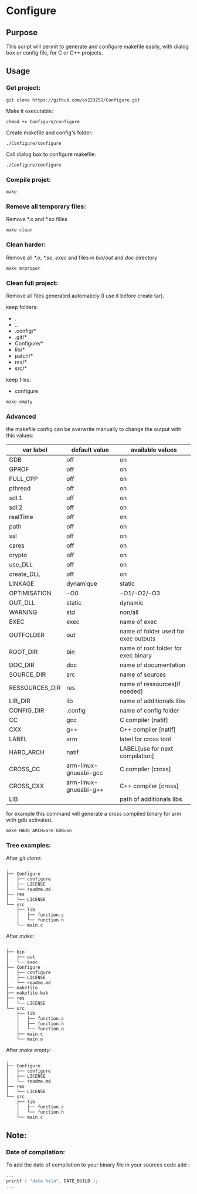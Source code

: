 # Configure

## Purpose

This script will permit to generate and configure makefile easily, with dialog box or config file, for C or C++ projects.

## Usage

### Get project:
```shell
git clone https://github.com/ox223252/Configure.git
```

Make it executable:
```shell
chmod +x Configure/configure
```

Create makefile and config's folder:
```shell
./Configure/configure
```

Call dialog box to configure makefile:
```shell
./Configure/configure
```

### Compile projet:
```shell
make
```

### Remove all temporary files:
Remove \*.o and \*.so filles
```shell
make clean
```

### Clean harder:
Remove all *\*.o*, *\*.so*, *exec* and files in *bin/out* and *doc* directory
```shell
make mrproper
```

### Clean full project:
Remove all files generated automaticly (I use it before create tar).

 keep folders:
- .
- ..
- .config/\*
- .git/\*
- Configure/\*
- lib/\*
- patch/\*
- res/\*
- src/\*

keep files:
- configure
```shell
make empty
```

### Advanced
the makefile config can be overwrite manually to change the output with this values:

| var label | default value | available values 	|
| ---		| ---			| ---				|
| GDB 		| off 			| on 				|
| GPROF 	| off 			| on 				|
| FULL_CPP 	| off 			| on 				|
| pthread 	| off 			| on 				|
| sdl.1 	| off 			| on 				|
| sdl.2		| off 			| on 				|
| realTime 	| off 			| on 				|
| path 		| off 			| on 				|
| ssl 		| off 			| on 				|
| cares 	| off 			| on 				|
| crypto 	| off 			| on 				|
| use_DLL 	| off 			| on 				|
| create_DLL | off 			| on 				|
| LINKAGE	| dynamique 	| static			|
| OPTIMISATION | -O0 		| -O1/-O2/-O3 		|
| OUT_DLL 	| static 		| dynamic			|
| WARNING 	| std 			| non/all			|
| EXEC 		| exec			| name of exec	|
| OUTFOLDER | out			| name of folder used for exec outputs |
| ROOT_DIR 	| bin			| name of root folder for exec binary |
| DOC_DIR 	| doc			| name of documentation |
| SOURCE_DIR | src 			| name of sources	|
| RESSOURCES_DIR | res 		| name of ressources[if needed] |
| LIB_DIR 	| lib 			| name of additionals libs |
| CONFIG_DIR | .config 		| name of config folder |
| CC 		| gcc			| C compiler [natif] |
| CXX 		| g++			| C++ compiler [natif] |
| LABEL 	| arm			| label for cross tool |
| HARD_ARCH | natif			| LABEL[use for next compilation] |
| CROSS_CC 	| arm-linux-gnueabi-gcc | C compiler [cross] |
| CROSS_CXX | arm-linux-gnueabi-g++ | C++ compiler [cross] |
| LIB 		|  				 | path of additionals libs |

for example this command will generate a cross compiled binary for arm with gdb activated.
```shell
make HARD_ARCH=arm GDB=on
```


### Tree examples:
After *git clone*:
```shell
.
├── Configure
│   ├── configure
│   ├── LICENSE
│   └── readme.md
├── res
│   └── LICENSE
└── src
    ├── lib
    │   ├── function.c
    │   └── function.h
    └── main.c
```

After *make*:
```shell
.
├── bin
│   ├── out
│   └── exec
├── Configure
│   ├── configure
│   ├── LICENSE
│   └── readme.md
├── makefile
├── makefile.bak
├── res
│   └── LICENSE
└── src
    ├── lib
    │   ├── function.c
    │   ├── function.h
    │   └── function.o
    ├── main.c
    └── main.o
```

After *make empty*:
```shell
.
├── Configure
│   ├── configure
│   ├── LICENSE
│   └── readme.md
├── res
│   └── LICENSE
└── src
    ├── lib
    │   ├── function.c
    │   └── function.h
    └── main.c
```

## Note:
### Date of compilation:
To add the date of compilation to your binary file in your sources code add :

```C
...
printf ( "date %s\n", DATE_BUILD );
...
```
